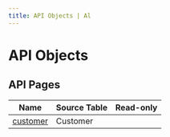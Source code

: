 ```yaml
---
title: API Objects | Al
---
```

# API Objects

## API Pages

| Name | Source Table | Read-only |
| ----- | ------ | ------ |
| [customer](api-page-test-customer-api/index.md) | Customer |  |
